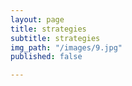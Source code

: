```yaml
---
layout: page
title: strategies
subtitle: strategies
img_path: "/images/9.jpg"
published: false

---
```

